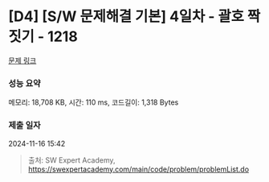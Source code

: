# [D4] [S/W 문제해결 기본] 4일차 - 괄호 짝짓기 - 1218 

[문제 링크](https://swexpertacademy.com/main/code/problem/problemDetail.do?contestProbId=AV14eWb6AAkCFAYD) 

### 성능 요약

메모리: 18,708 KB, 시간: 110 ms, 코드길이: 1,318 Bytes

### 제출 일자

2024-11-16 15:42



> 출처: SW Expert Academy, https://swexpertacademy.com/main/code/problem/problemList.do